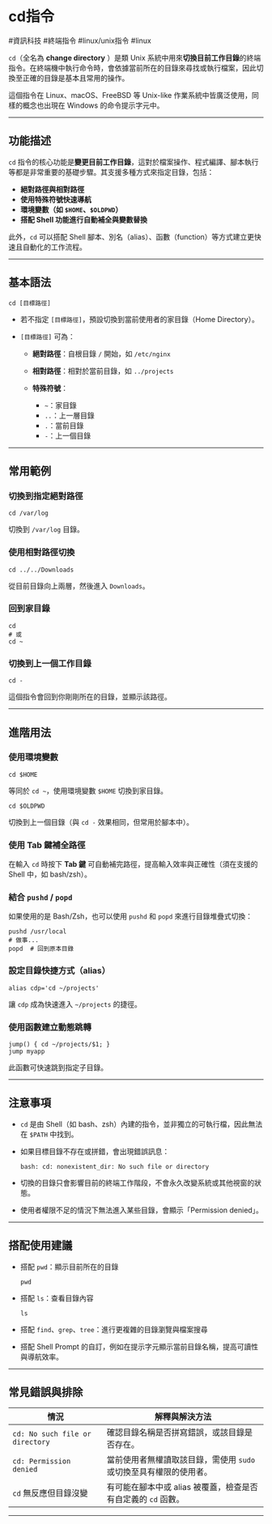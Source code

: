 # cd指令

#資訊科技  #終端指令  #linux/unix指令 #linux

`cd`（全名為 **change directory** ）是類 Unix 系統中用來**切換目前工作目錄**的終端指令。在終端機中執行命令時，會依據當前所在的目錄來尋找或執行檔案，因此切換至正確的目錄是基本且常用的操作。

這個指令在 Linux、macOS、FreeBSD 等 Unix-like 作業系統中皆廣泛使用，同樣的概念也出現在 Windows 的命令提示字元中。

---

## 功能描述

`cd` 指令的核心功能是**變更目前工作目錄**，這對於檔案操作、程式編譯、腳本執行等都是非常重要的基礎步驟。其支援多種方式來指定目錄，包括：

* **絕對路徑與相對路徑**
* **使用特殊符號快速導航**
* **環境變數（如 `$HOME`、`$OLDPWD`）**
* **搭配 Shell 功能進行自動補全與變數替換**

此外，`cd` 可以搭配 Shell 腳本、別名（alias）、函數（function）等方式建立更快速且自動化的工作流程。

---

## 基本語法

```shell
cd [目標路徑]
```

* 若不指定 `[目標路徑]`，預設切換到當前使用者的家目錄（Home Directory）。
* `[目標路徑]` 可為：

  * **絕對路徑**：自根目錄 `/` 開始，如 `/etc/nginx`
  * **相對路徑**：相對於當前目錄，如 `../projects`
  * **特殊符號**：

    * `~`：家目錄
    * `..`：上一層目錄
    * `.`：當前目錄
    * `-`：上一個目錄

---

## 常用範例

### 切換到指定絕對路徑

```shell
cd /var/log
```

切換到 `/var/log` 目錄。

### 使用相對路徑切換

```shell
cd ../../Downloads
```

從目前目錄向上兩層，然後進入 `Downloads`。

### 回到家目錄

```shell
cd
# 或
cd ~
```

### 切換到上一個工作目錄

```shell
cd -
```

這個指令會回到你剛剛所在的目錄，並顯示該路徑。

---

## 進階用法

### 使用環境變數

```shell
cd $HOME
```

等同於 `cd ~`，使用環境變數 `$HOME` 切換到家目錄。

```shell
cd $OLDPWD
```

切換到上一個目錄（與 `cd -` 效果相同，但常用於腳本中）。

### 使用 Tab 鍵補全路徑

在輸入 `cd` 時按下 **Tab 鍵** 可自動補完路徑，提高輸入效率與正確性（須在支援的 Shell 中，如 bash/zsh）。

### 結合 `pushd` / `popd`

如果使用的是 Bash/Zsh，也可以使用 `pushd` 和 `popd` 來進行目錄堆疊式切換：

```shell
pushd /usr/local
# 做事...
popd  # 回到原本目錄
```

### 設定目錄快捷方式（alias）

```shell
alias cdp='cd ~/projects'
```

讓 `cdp` 成為快速進入 `~/projects` 的捷徑。

### 使用函數建立動態跳轉

```shell
jump() { cd ~/projects/$1; }
jump myapp
```

此函數可快速跳到指定子目錄。

---

## 注意事項

* `cd` 是由 Shell（如 bash、zsh）內建的指令，並非獨立的可執行檔，因此無法在 `$PATH` 中找到。
* 如果目標目錄不存在或拼錯，會出現錯誤訊息：

  ```
  bash: cd: nonexistent_dir: No such file or directory
  ```
* 切換的目錄只會影響目前的終端工作階段，不會永久改變系統或其他視窗的狀態。
* 使用者權限不足的情況下無法進入某些目錄，會顯示「Permission denied」。

---

## 搭配使用建議

* 搭配 `pwd`：顯示目前所在的目錄

  ```shell
  pwd
  ```

* 搭配 `ls`：查看目錄內容

  ```shell
  ls
  ```

* 搭配 `find`、`grep`、`tree`：進行更複雜的目錄瀏覽與檔案搜尋

* 搭配 Shell Prompt 的自訂，例如在提示字元顯示當前目錄名稱，提高可讀性與導航效率。

---

## 常見錯誤與排除

| 情況                              | 解釋與解決方法                               |
| ------------------------------- | ------------------------------------- |
| `cd: No such file or directory` | 確認目錄名稱是否拼寫錯誤，或該目錄是否存在。                |
| `cd: Permission denied`         | 當前使用者無權讀取該目錄，需使用 `sudo` 或切換至具有權限的使用者。 |
| `cd` 無反應但目錄沒變                   | 有可能在腳本中或 alias 被覆蓋，檢查是否有自定義的 `cd` 函數。 |

---